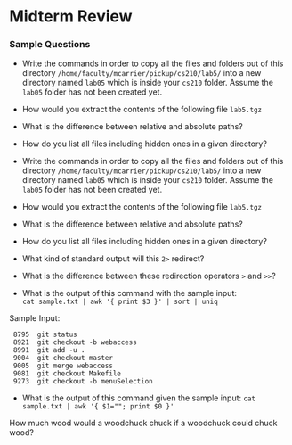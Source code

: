 # Midterm Review

### Sample Questions

* Write the commands in order to copy all the files and folders out of this directory `/home/faculty/mcarrier/pickup/cs210/lab5/` into a new directory named `lab05` which is inside your `cs210` folder. Assume the `lab05` folder has not been created yet.

* How would you extract the contents of the following file `lab5.tgz`

* What is the difference between relative and absolute paths?

* How do you list all files including hidden ones in a given directory?

* Write the commands in order to copy all the files and folders out of this directory `/home/faculty/mcarrier/pickup/cs210/lab5/` into a new directory named `lab05` which is inside your `cs210` folder. Assume the `lab05` folder has not been created yet.

* How would you extract the contents of the following file `lab5.tgz`

* What is the difference between relative and absolute paths?

* How do you list all files including hidden ones in a given directory?

* What kind of standard output will this `2>` redirect?


* What is the difference between these redirection operators `>` and `>>`?

* What is the output of this command with the sample input:  
`cat sample.txt | awk '{ print $3 }' | sort | uniq`  

Sample Input:  

```
 8795  git status
 8921  git checkout -b webaccess
 8991  git add -u .
 9004  git checkout master
 9005  git merge webaccess
 9081  git checkout Makefile
 9273  git checkout -b menuSelection
```

* What is the output of this command given the sample input:
`cat sample.txt | awk '{ $1=""; print $0 }'` 

How much wood would a woodchuck chuck if a woodchuck could chuck wood?

